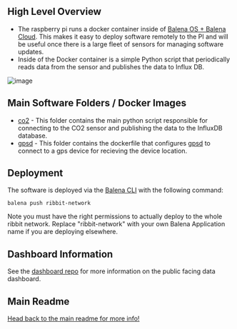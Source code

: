 ## High Level Overview

- The raspberry pi runs a docker container inside of [Balena OS + Balena Cloud](https://www.balena.io/cloud/). This makes it easy to deploy software remotely to the PI and will be useful once there is a large fleet of sensors for managing software updates.
- Inside of the Docker container is a simple Python script that periodically reads data from the sensor and publishes the data to Influx DB.

![image](https://user-images.githubusercontent.com/2559382/128450769-5bc59039-b0de-4313-9170-043455f93940.png)


## Main Software Folders / Docker Images
- [co2](/co2) - This folder contains the main python script responsible for connecting to the CO2 sensor and publishing the data to the InfluxDB database.
- [gpsd](/gpsd) - This folder contains the dockerfile that configures [gpsd](https://gpsd.gitlab.io/gpsd/) to connect to a gps device for recieving the device location.

## Deployment
The software is deployed via the [Balena CLI](https://www.balena.io/docs/reference/balena-cli/) with the following command:

```
balena push ribbit-network
```

Note you must have the right permissions to actually deploy to the whole ribbit network. Replace "ribbit-network" with your own Balena Application name if you are deploying elsewhere.

## Dashboard Information
See the [dashboard repo](https://github.com/Ribbit-Network/ribbit-network-dashboard) for more information on the public facing data dashboard.

## Main Readme

[Head back to the main readme for more info!](https://github.com/Ribbit-Network/ribbit-network-sensor)
